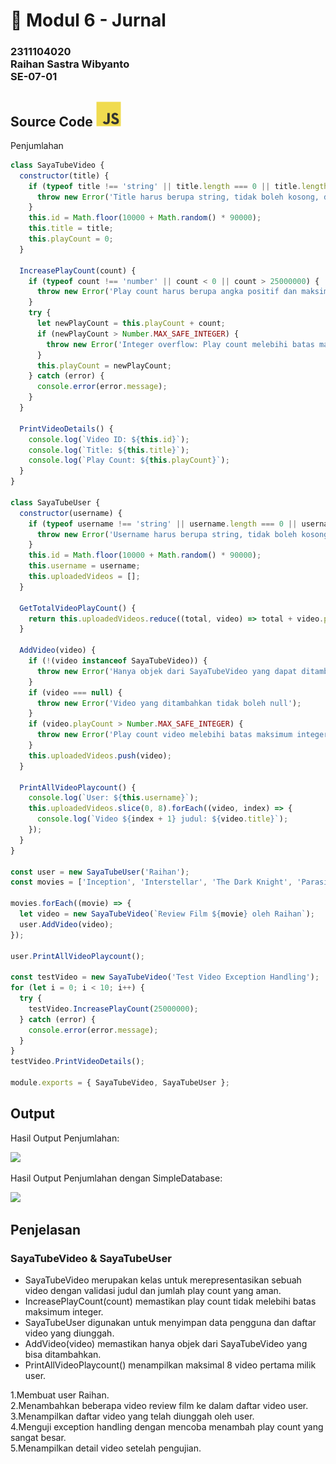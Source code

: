 # 📘 Modul 6 - Jurnal

### 2311104020<br> Raihan Sastra Wibyanto<br> SE-07-01

##  Source Code <img src="https://github.com/devicons/devicon/blob/master/icons/javascript/javascript-original.svg" title="JavaScript" alt="JavaScript" width="40" height="40"/>
Penjumlahan
```js
class SayaTubeVideo {
  constructor(title) {
    if (typeof title !== 'string' || title.length === 0 || title.length > 200) {
      throw new Error('Title harus berupa string, tidak boleh kosong, dan maksimal 200 karakter');
    }
    this.id = Math.floor(10000 + Math.random() * 90000);
    this.title = title;
    this.playCount = 0;
  }

  IncreasePlayCount(count) {
    if (typeof count !== 'number' || count < 0 || count > 25000000) {
      throw new Error('Play count harus berupa angka positif dan maksimal 25.000.000');
    }
    try {
      let newPlayCount = this.playCount + count;
      if (newPlayCount > Number.MAX_SAFE_INTEGER) {
        throw new Error('Integer overflow: Play count melebihi batas maksimal');
      }
      this.playCount = newPlayCount;
    } catch (error) {
      console.error(error.message);
    }
  }

  PrintVideoDetails() {
    console.log(`Video ID: ${this.id}`);
    console.log(`Title: ${this.title}`);
    console.log(`Play Count: ${this.playCount}`);
  }
}

class SayaTubeUser {
  constructor(username) {
    if (typeof username !== 'string' || username.length === 0 || username.length > 100) {
      throw new Error('Username harus berupa string, tidak boleh kosong, dan maksimal 100 karakter');
    }
    this.id = Math.floor(10000 + Math.random() * 90000);
    this.username = username;
    this.uploadedVideos = [];
  }

  GetTotalVideoPlayCount() {
    return this.uploadedVideos.reduce((total, video) => total + video.playCount, 0);
  }

  AddVideo(video) {
    if (!(video instanceof SayaTubeVideo)) {
      throw new Error('Hanya objek dari SayaTubeVideo yang dapat ditambahkan');
    }
    if (video === null) {
      throw new Error('Video yang ditambahkan tidak boleh null');
    }
    if (video.playCount > Number.MAX_SAFE_INTEGER) {
      throw new Error('Play count video melebihi batas maksimum integer');
    }
    this.uploadedVideos.push(video);
  }

  PrintAllVideoPlaycount() {
    console.log(`User: ${this.username}`);
    this.uploadedVideos.slice(0, 8).forEach((video, index) => {
      console.log(`Video ${index + 1} judul: ${video.title}`);
    });
  }
}

const user = new SayaTubeUser('Raihan');
const movies = ['Inception', 'Interstellar', 'The Dark Knight', 'Parasite', 'Avengers: Endgame', 'The Matrix', 'Fight Club', 'The Godfather', 'Pulp Fiction', 'Forrest Gump'];

movies.forEach((movie) => {
  let video = new SayaTubeVideo(`Review Film ${movie} oleh Raihan`);
  user.AddVideo(video);
});

user.PrintAllVideoPlaycount();

const testVideo = new SayaTubeVideo('Test Video Exception Handling');
for (let i = 0; i < 10; i++) {
  try {
    testVideo.IncreasePlayCount(25000000);
  } catch (error) {
    console.error(error.message);
  }
}
testVideo.PrintVideoDetails();

module.exports = { SayaTubeVideo, SayaTubeUser };
```

## Output

Hasil Output Penjumlahan:<br>

<img src="https://github.com/user-attachments/assets/70461b08-67bd-4496-8c94-aafbbdece894" width=450><br>

Hasil Output Penjumlahan dengan SimpleDatabase:<br>

<img src="https://github.com/user-attachments/assets/5892018b-3ac5-4287-abcd-08f58b3e097f" width=600>

## Penjelasan
### SayaTubeVideo & SayaTubeUser
<ul>
  <li>SayaTubeVideo merupakan kelas untuk merepresentasikan sebuah video dengan validasi judul dan jumlah play count yang aman.</li>
  <li>IncreasePlayCount(count) memastikan play count tidak melebihi batas maksimum integer.</li>
  <li>SayaTubeUser digunakan untuk menyimpan data pengguna dan daftar video yang diunggah.</li>
  <li>AddVideo(video) memastikan hanya objek dari SayaTubeVideo yang bisa ditambahkan.</li>
  <li>PrintAllVideoPlaycount() menampilkan maksimal 8 video pertama milik user.</li>
</ul>


1.Membuat user Raihan.<br>
2.Menambahkan beberapa video review film ke dalam daftar video user.<br>
3.Menampilkan daftar video yang telah diunggah oleh user.<br>
4.Menguji exception handling dengan mencoba menambah play count yang sangat besar.<br>
5.Menampilkan detail video setelah pengujian.

